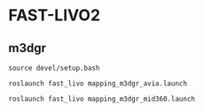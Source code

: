 # FAST-LIVO2
## m3dgr
```
source devel/setup.bash

roslaunch fast_livo mapping_m3dgr_avia.launch

roslaunch fast_livo mapping_m3dgr_mid360.launch
```
